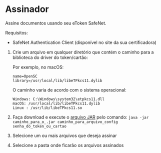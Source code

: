 # Assinador

Assine documentos usando seu eToken SafeNet.

Requisitos:
- SafeNet Authentication Client (disponível no site da sua certificadora)

1. Crie um arquivo em qualquer diretório que contém o caminho para a biblioteca do driver do token/cartão:

    Por exemplo, no macOS:
    ```text
    name=OpenSC
    library=/usr/local/lib/libeTPkcs11.dylib
    ```

    O caminho varia de acordo com o sistema operacional:
    ```text
    Windows: C:\Windows\system32\etpkcs11.dll
    macOS: /usr/local/lib/libeTPkcs11.dylib
    Linux : /usr/lib/libeTPkcs11.so
    ```

2. Faça download e execute o [arquivo JAR](https://github.com/grascovit/assinador/releases/download/1.0-SNAPSHOT/assinador-1.0-SNAPSHOT.jar) pelo comando:
`java -jar caminho_para_o_.jar caminho_para_arquivo_config senha_do_token_ou_cartao`
3. Selecione um ou mais arquivos que deseja assinar
4. Selecione a pasta onde ficarão os arquivos assinados